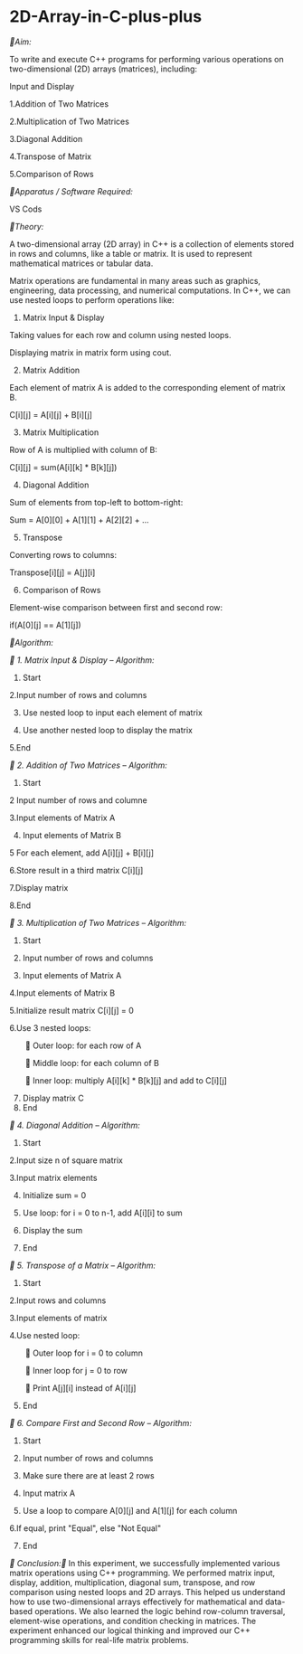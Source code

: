 # 2D-Array-in-C-plus-plus

*🔴Aim:*

To write and execute C++ programs for performing various operations on two-dimensional (2D) arrays (matrices), including:

Input and Display

1.Addition of Two Matrices

2.Multiplication of Two Matrices

3.Diagonal Addition

4.Transpose of Matrix

5.Comparison of Rows

*🔴Apparatus / Software Required:*

 VS Cods
 
*🔴Theory:*

A two-dimensional array (2D array) in C++ is a collection of elements stored in rows and columns, like a table or matrix. It is used to represent mathematical matrices or tabular data.

Matrix operations are fundamental in many areas such as graphics, engineering, data processing, and numerical computations. In C++, we can use nested loops to perform operations like:

1. Matrix Input & Display

Taking values for each row and column using nested loops.

Displaying matrix in matrix form using cout.


2. Matrix Addition

Each element of matrix A is added to the corresponding element of matrix B.

C[i][j] = A[i][j] + B[i][j]


3. Matrix Multiplication

Row of A is multiplied with column of B:

C[i][j] = sum(A[i][k] * B[k][j])


4. Diagonal Addition

Sum of elements from top-left to bottom-right:

Sum = A[0][0] + A[1][1] + A[2][2] + ...


5. Transpose

Converting rows to columns:

Transpose[i][j] = A[j][i]


6. Comparison of Rows

Element-wise comparison between first and second row:

if(A[0][j] == A[1][j])

*🔴Algorithm:*

*🔴 1. Matrix Input & Display – Algorithm:*

1. Start

 2.Input number of rows and columns
 
3. Use nested loop to input each element of matrix

4. Use another nested loop to display the matrix

5.End


*🔴 2. Addition of Two Matrices – Algorithm:*

1. Start

2  Input number of rows and columne 

 3.Input elements of Matrix A
 
4. Input elements of Matrix B

5 For each element, add A[i][j] + B[i][j]

 6.Store result in a third matrix C[i][j]

 7.Display matrix
 
8.End


*🔴 3. Multiplication of Two Matrices – Algorithm:*

1. Start
  
2. Input number of rows and columns

3. Input elements of Matrix A

4.Input elements of Matrix B

5.Initialize result matrix C[i][j] = 0

6.Use 3 nested loops:

  🔸 Outer loop: for each row of A
  
  🔸 Middle loop: for each column of B
  
  🔸 Inner loop: multiply A[i][k] * B[k][j] and add to C[i][j]
  
7. Display matrix C
8. End


*🔴 4. Diagonal Addition – Algorithm:*

1. Start

2.Input size n of square matrix

3.Input matrix elements

4. Initialize sum = 0

5. Use loop: for i = 0 to n-1, add A[i][i] to sum

6. Display the sum

7. End


*🔴 5. Transpose of a Matrix – Algorithm:*

1. Start

2.Input rows and columns

3.Input elements of matrix 

4.Use nested loop:

  🔸 Outer loop for i = 0 to column
  
  🔸 Inner loop for j = 0 to row
  
  🔸 Print A[j][i] instead of A[i][j]
  
5. End


*🔴 6. Compare First and Second Row – Algorithm:*

1. Start

2. Input number of rows and columns

3. Make sure there are at least 2 rows

4. Input matrix A
   
5. Use a loop to compare A[0][j] and A[1][j] for each column

6.If equal, print "Equal", else "Not Equal"

7. End

*🔴 Conclusion:🔴*
In this experiment, we successfully implemented various matrix operations using C++ programming.
We performed matrix input, display, addition, multiplication, diagonal sum, transpose, and row comparison using nested loops and 2D arrays.
 This helped us understand how to use two-dimensional arrays effectively for mathematical and data-based operations.
We also learned the logic behind row-column traversal, element-wise operations, and condition checking in matrices.
The experiment enhanced our logical thinking and improved our C++ programming skills for real-life matrix problems.




